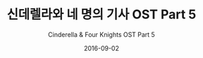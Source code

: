 ---
title: "신데렐라와 네 명의 기사 OST Part 5"
subtitle: "Cinderella & Four Knights OST Part 5"
description: "OST"
icon: "library_music"
weight: 6100000000
date: 2016-09-02
images: ["/docs/ost11-cinderella-four-knights/cinderella-four-knights.jpg"]
---